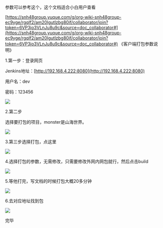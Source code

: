 参数可以参考这个，这个文档适合小白用户查看

[https://snh48group.yuque.com/g/org-wiki-snh48group-ec9yge/rgqlf2/am20lgutlzbg80if/collaborator/join?token=6VP3jo3VLnJu8u9c&source=doc_collaborator#](https://snh48group.yuque.com/g/org-wiki-snh48group-ec9yge/rgqlf2/am20lgutlzbg80if/collaborator/join?token=6VP3jo3VLnJu8u9c&source=doc_collaborator#) 《客户端打包参数说明》





1.第一步：登录网页

Jenkins地址：[http://192.168.4.222:8080](http://192.168.4.222:8080)

用户名：dev

密码：123456

![](https://cdn.nlark.com/yuque/0/2024/png/43733765/1725618753878-177278d7-b9a4-4452-ac9d-580304787221.png)



2.第二步

选择要打包的项目，monster是山海世界。

![](https://cdn.nlark.com/yuque/0/2024/png/43733765/1725619028363-9fe6e8e7-2472-4738-9a5f-275672bd3d75.png)



3.第三步选择打包，点这里

![](https://cdn.nlark.com/yuque/0/2024/png/43733765/1725619043980-5bb602c3-9bb4-4f6c-bc49-cfe1db64d96e.png)



4.选择打包的参数，无需修改，只需要修改外网内网包就行，然后点击build

![](https://cdn.nlark.com/yuque/0/2024/png/43733765/1725619092038-4fd0522c-40e8-43b4-af98-d689509e1ff3.png)



5.等他打完，写文档的时候打包大概20多分钟

![](https://cdn.nlark.com/yuque/0/2024/png/43733765/1725619111673-cc082d04-7873-43b8-8d8f-bcc0ae1721f4.png)

6.去对应地址找到包

![](https://cdn.nlark.com/yuque/0/2024/png/43733765/1725619921102-0288fe64-7127-40fa-8a65-2b57776250a7.png)

完毕



